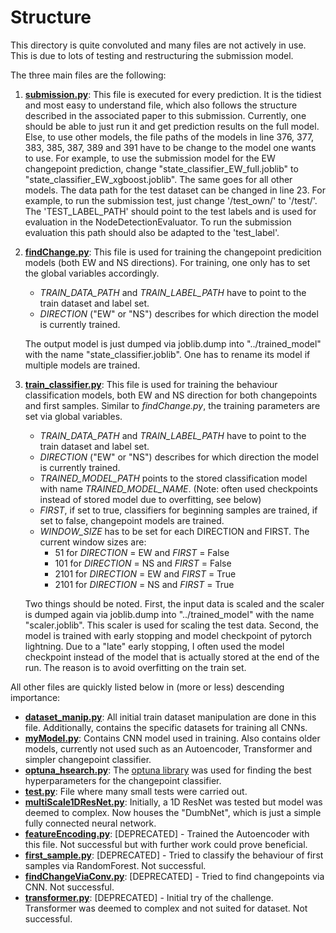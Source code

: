 # Structure

This directory is quite convoluted and many files are not actively in use. This is due to lots of testing and 
restructuring the submission model.

The three main files are the following:
1. [**submission.py**](./submission.py): This file is executed for every prediction. It is the tidiest and most easy to understand file, which
also follows the structure described in the associated paper to this submission.
Currently, one should be able to just run it and get prediction results on the full model. Else, to use other models, 
the file paths of the models in line 376, 377, 383, 385, 387, 389 and 391 have to be change to the model one wants to use.
For example, to use the submission model for the EW changepoint prediction, change "state_classifier_EW_full.joblib" to
"state_classifier_EW_xgboost.joblib". The same goes for all other models. 
The data path for the test dataset can be changed in line 23. For example, to run the submission test, just change '/test_own/'
to '/test/'.
The 'TEST_LABEL_PATH' should point to the test labels and is used for evaluation in the NodeDetectionEvaluator. To run 
the submission evaluation this path should also be adapted to the 'test_label'.
2. [**findChange.py**](./findChange.py): This file is used for training the changepoint predicition models (both EW and NS directions).
For training, one only has to set the global variables accordingly. 
   * _TRAIN_DATA_PATH_ and _TRAIN_LABEL_PATH_ have to point
   to the train dataset and label set. 
   * _DIRECTION_ ("EW" or "NS") describes for which direction the model is currently trained. 

    The output model is just dumped via joblib.dump into "../trained_model" with the name "state_classifier.joblib". One has 
   to rename its model if multiple models are trained.
3. [**train_classifier.py**](./train_classifier.py): This file is used for training the behaviour classification models, both EW and NS direction 
for both changepoints and first samples. Similar to _findChange.py_, the training parameters are set via global variables. 
   * _TRAIN_DATA_PATH_ and _TRAIN_LABEL_PATH_ have to point
   to the train dataset and label set. 
   * _DIRECTION_ ("EW" or "NS") describes for which direction the model is currently trained. 
   * _TRAINED_MODEL_PATH_ points to the stored classification model with name _TRAINED_MODEL_NAME_. (Note: often used
checkpoints instead of stored model due to overfitting, see below)
   * _FIRST_, if set to true, classifiers for beginning samples are trained, if set to false, changepoint models are trained.
   * _WINDOW_SIZE_ has to be set for each DIRECTION and FIRST. The current window sizes are:
     * 51 for _DIRECTION_ = EW and _FIRST_ = False
     * 101 for _DIRECTION_ = NS and _FIRST_ = False
     * 2101 for _DIRECTION_ = EW and _FIRST_ = True
     * 2101 for _DIRECTION_ = NS and _FIRST_ = True

    Two things should be noted. First, the input data is scaled and the scaler is dumped again via joblib.dump into
"../trained_model" with the name "scaler.joblib". This scaler is used for scaling the test data. Second, the model is
trained with early stopping and model checkpoint of pytorch lightning. Due to a "late" early stopping, I often used the 
model checkpoint instead of the model that is actually stored at the end of the run. The reason is to avoid overfitting
on the train set. 

All other files are quickly listed below in (more or less) descending importance:
* [**dataset_manip.py**](./dataset_manip.py): All initial train dataset manipulation are done in this file. Additionally, contains the 
specific datasets for training all CNNs.
* [**myModel.py**](./myModel.py): Contains CNN model used in training. Also contains older models, currently not used such as an 
Autoencoder, Transformer and simpler changepoint classifier.
* [**optuna_hsearch.py**](./optuna_hsearch.py): The [optuna library](https://optuna.org/) was used for finding the best hyperparameters for 
the changepoint classifier. 
* [**test.py**](./test.py): File where many small tests were carried out.
* [**multiScale1DResNet.py**](./multiScale1DResNet.py): Initially, a 1D ResNet was tested but model was deemed to complex. Now houses the "DumbNet",
which is just a simple fully connected neural network.
* [**featureEncoding.py**](./featureEncoding.py): [DEPRECATED] - Trained the Autoencoder with this file. Not successful but with further work
could prove beneficial.
* [**first_sample.py**](./first_sample.py): [DEPRECATED] - Tried to classify the behaviour of first samples via RandomForest. Not successful.
* [**findChangeViaConv.py**](./findChangeViaConv.py): [DEPRECATED] - Tried to find changepoints via CNN. Not successful. 
* [**transformer.py**](./transformer.py): [DEPRECATED] - Initial try of the challenge. Transformer was deemed to complex and not suited for 
dataset. Not successful. 
